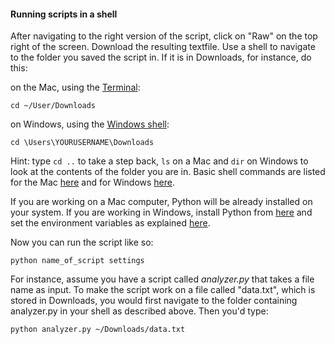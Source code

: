 #### Running scripts in a shell
After navigating to the right version of the script, click on "Raw" on the top right of the screen. Download the resulting textfile. Use a shell to navigate to the folder you saved the script in. If it is in Downloads, for instance, do this:

on the Mac, using the [Terminal](https://github.com/patrickschu/tgdp/blob/master/summer16/Screen%20Shot%202017-03-01%20at%208.14.24%20AM.png):

`cd ~/User/Downloads`

on Windows, using the [Windows shell]():

`cd \Users\YOURUSERNAME\Downloads`

Hint: type `cd ..` to take a step back, `ls` on a Mac and `dir` on Windows to look at the contents of the folder you are in. Basic shell commands are listed for the Mac [here](https://www.git-tower.com/blog/command-line-cheat-sheet/) and for Windows [here](http://www.cs.columbia.edu/~sedwards/classes/2016/1102-spring/Command%20Prompt%20Cheatsheet.pdf).

If you are working on a Mac computer, Python will be already installed on your system. If you are working in Windows, install Python from [here](https://www.python.org/downloads/) and set the environment variables as explained [here](http://stackoverflow.com/questions/25153802/how-to-set-python-path-in-windows-7). 

Now you can run the script like so:

    python name_of_script settings

For instance, assume you have a script called *analyzer.py* that takes a file name as input. To make the script work on a file called "data.txt", which is stored in Downloads, you would first navigate to the folder containing analyzer.py in your shell as described above. Then you'd type:

    python analyzer.py ~/Downloads/data.txt 
